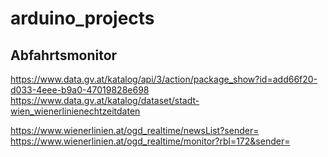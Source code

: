 # arduino_projects

## Abfahrtsmonitor
https://www.data.gv.at/katalog/api/3/action/package_show?id=add66f20-d033-4eee-b9a0-47019828e698
https://www.data.gv.at/katalog/dataset/stadt-wien_wienerlinienechtzeitdaten

https://www.wienerlinien.at/ogd_realtime/newsList?sender=
https://www.wienerlinien.at/ogd_realtime/monitor?rbl=172&sender=


